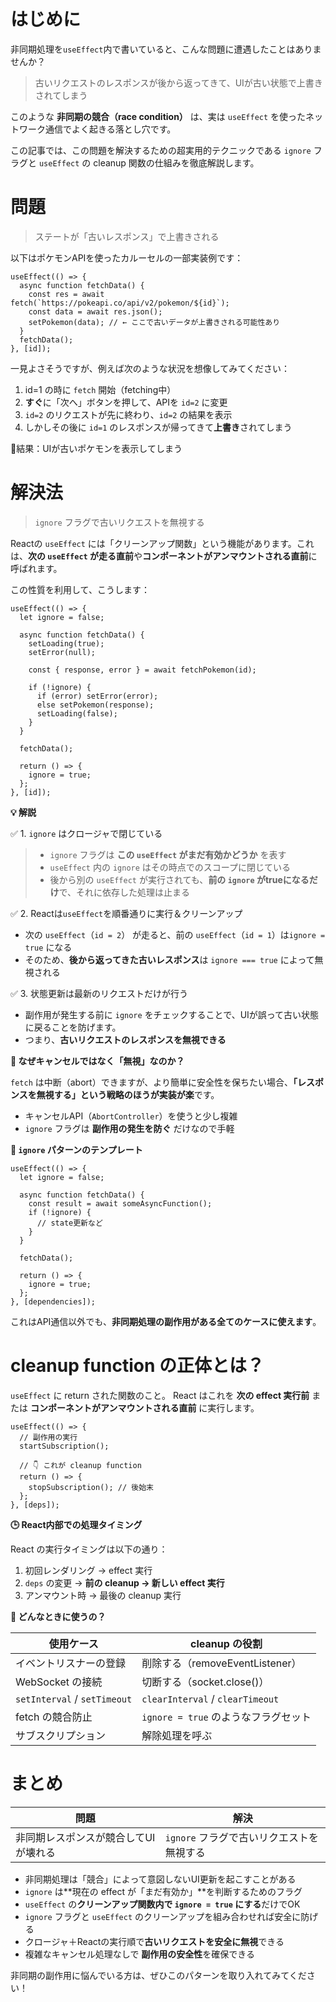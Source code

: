 # はじめに

非同期処理を`useEffect`内で書いていると、こんな問題に遭遇したことはありませんか？

> 古いリクエストのレスポンスが後から返ってきて、UIが古い状態で上書きされてしまう

このような **非同期の競合（race condition）** は、実は `useEffect` を使ったネットワーク通信でよく起きる落とし穴です。

この記事では、この問題を解決するための超実用的テクニックである `ignore` フラグと `useEffect` の cleanup 関数の仕組みを徹底解説します。

# 問題

> ステートが「古いレスポンス」で上書きされる

以下はポケモンAPIを使ったカルーセルの一部実装例です：

```tsx
useEffect(() => {
  async function fetchData() {
    const res = await fetch(`https://pokeapi.co/api/v2/pokemon/${id}`);
    const data = await res.json();
    setPokemon(data); // ← ここで古いデータが上書きされる可能性あり
  }
  fetchData();
}, [id]);
```

一見よさそうですが、例えば次のような状況を想像してみてください：

1. id=1 の時に `fetch` 開始（fetching中）
2. **すぐ**に「次へ」ボタンを押して、APIを `id=2` に変更
3. `id=2` のリクエストが先に終わり、`id=2` の結果を表示
4. しかしその後に `id=1` のレスポンスが帰ってきて**上書き**されてしまう

🤔結果：UIが古いポケモンを表示してしまう

#  解決法

> `ignore` フラグで古いリクエストを無視する

Reactの `useEffect` には「クリーンアップ関数」という機能があります。これは、**次の `useEffect` が走る直前**や**コンポーネントがアンマウントされる直前**に呼ばれます。

この性質を利用して、こうします：

```tsx
useEffect(() => {
  let ignore = false;

  async function fetchData() {
    setLoading(true);
    setError(null);

    const { response, error } = await fetchPokemon(id);

    if (!ignore) {
      if (error) setError(error);
      else setPokemon(response);
      setLoading(false);
    }
  }

  fetchData();

  return () => {
    ignore = true;
  };
}, [id]);
```

**💡 解説**

✅ 1. `ignore` はクロージャで閉じている

>* `ignore` フラグは **この `useEffect` がまだ有効かどうか** を表す
>* `useEffect` 内の `ignore` はその時点でのスコープに閉じている
>* 後から別の `useEffect` が実行されても、**前の `ignore` がtrueになるだけ**で、それに依存した処理は止まる

✅ 2. Reactは`useEffect`を順番通りに実行＆クリーンアップ

* 次の `useEffect`（`id = 2`） が走ると、前の `useEffect`（`id = 1`）は`ignore = true` になる
* そのため、**後から返ってきた古いレスポンス**は `ignore === true` によって無視される

✅ 3. 状態更新は最新のリクエストだけが行う

* 副作用が発生する前に `ignore` をチェックすることで、UIが誤って古い状態に戻ることを防げます。
* つまり、**古いリクエストのレスポンスを無視できる**

**📌 なぜキャンセルではなく「無視」なのか？**

`fetch` は中断（abort）できますが、より簡単に安全性を保ちたい場合、**「レスポンスを無視する」という戦略のほうが実装が楽**です。

* キャンセルAPI（`AbortController`）を使うと少し複雑
* `ignore` フラグは **副作用の発生を防ぐ** だけなので手軽

**📄 `ignore` パターンのテンプレート**

```tsx
useEffect(() => {
  let ignore = false;

  async function fetchData() {
    const result = await someAsyncFunction();
    if (!ignore) {
      // state更新など
    }
  }

  fetchData();

  return () => {
    ignore = true;
  };
}, [dependencies]);
```

これはAPI通信以外でも、**非同期処理の副作用がある全てのケースに使えます**。

# **cleanup function の正体とは？**

`useEffect` に return された関数のこと。
React はこれを **次の effect 実行前** または **コンポーネントがアンマウントされる直前** に実行します。

```tsx
useEffect(() => {
  // 副作用の実行
  startSubscription();

  // 👇 これが cleanup function
  return () => {
    stopSubscription(); // 後始末
  };
}, [deps]);
```

**🕒 React内部での処理タイミング**

React の実行タイミングは以下の通り：

1. 初回レンダリング → effect 実行
2. `deps` の変更 → **前の cleanup → 新しい effect 実行**
3. アンマウント時 → 最後の cleanup 実行

**🧪 どんなときに使うの？**

| 使用ケース                        | cleanup の役割                      |
| ---------------------------- | -------------------------------- |
| イベントリスナーの登録                  | 削除する（removeEventListener）        |
| WebSocket の接続                | 切断する（socket.close()）             |
| `setInterval` / `setTimeout` | `clearInterval` / `clearTimeout` |
| fetch の競合防止                  | `ignore = true` のようなフラグセット       |
| サブスクリプション                    | 解除処理を呼ぶ                          |

# まとめ

| 問題                  | 解決                        |
| ------------------- | ------------------------- |
| 非同期レスポンスが競合してUIが壊れる | `ignore` フラグで古いリクエストを無視する |

* 非同期処理は「競合」によって意図しないUI更新を起こすことがある
* `ignore` は\*\*現在の effect が「まだ有効か」\*\*を判断するためのフラグ
* `useEffect` の**クリーンアップ関数内で `ignore = true` にする**だけでOK
* `ignore` フラグと `useEffect` のクリーンアップを組み合わせれば安全に防げる
* クロージャ＋Reactの実行順で**古いリクエストを安全に無視**できる
* 複雑なキャンセル処理なしで **副作用の安全性**を確保できる

非同期の副作用に悩んでいる方は、ぜひこのパターンを取り入れてみてください！
